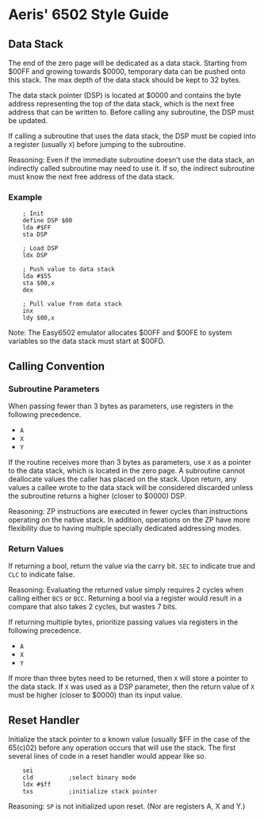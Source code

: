 # Aeris' 6502 Style Guide

## Data Stack

The end of the zero page will be dedicated as a data stack. Starting from $00FF 
and growing towards $0000, temporary data can be pushed onto this stack. The max 
depth of the data stack should be kept to 32 bytes.

The data stack pointer (DSP) is located at $0000 and contains the byte address 
representing the top of the data stack, which is the next free address that can 
be written to. Before calling any subroutine, the DSP must be updated.

If calling a subroutine that uses the data stack, the DSP must be copied into a 
register (usually `X`) before jumping to the subroutine.

Reasoning: Even if the immediate subroutine doesn't use the data stack, an 
indirectly called subroutine may need to use it. If so, the indirect subroutine 
must know the next free address of the data stack.

### Example

```
    ; Init
    define DSP $00
    lda #$FF
    sta DSP

    ; Load DSP
    ldx DSP 

    ; Push value to data stack
    lda #$55
    sta $00,x
    dex

    ; Pull value from data stack
    inx
    ldy $00,x
```

Note: The Easy6502 emulator allocates $00FF and $00FE to system variables so the
data stack must start at $00FD.

## Calling Convention

### Subroutine Parameters 
When passing fewer than 3 bytes as parameters, use registers in the following 
precedence.
* `A`
* `X`
* `Y`

If the routine receives more than 3 bytes as parameters, use `X` as a pointer to
the data stack, which is located in the zero page. A subroutine cannot 
deallocate values the caller has placed on the stack. Upon return, any values a 
callee wrote to the data stack will be considered discarded unless the 
subroutine returns a higher (closer to $0000) DSP.

Reasoning: ZP instructions are executed in fewer cycles than instructions 
operating on the native stack. In addition, operations on the ZP have more 
flexibility due to having multiple specially dedicated addressing modes. 

### Return Values

If returning a bool, return the value via the carry bit. `SEC` to indicate true 
and `CLC` to indicate false.

Reasoning: Evaluating the returned value simply requires 2 cycles when calling 
either `BCS` or `BCC`. Returning a bool via a register would result in a compare
that also takes 2 cycles, but wastes 7 bits. 

If returning multiple bytes, prioritize passing values via registers in the 
following precedence.
* `A`
* `X`
* `Y`

If more than three bytes need to be returned, then `X` will store a pointer to
the data stack. If `X` was used as a DSP parameter, then the return value of `X`
must be higher (closer to $0000) than its input value.

## Reset Handler

Initialize the stack pointer to a known value (usually $FF in the case of the 
65(c)02) before any operation occurs that will use the stack. The first several 
lines of code in a reset handler would appear like so.

```
    sei             
    cld          ;select binary mode
    ldx #$ff
    txs          ;initialize stack pointer
```

Reasoning: `SP` is not initialized upon reset. (Nor are registers A, X and Y.)
